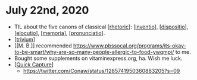 # July 22nd, 2020
- TIL about the five canons of classical [[rhetoric]]: [[inventio]], [[dispositio]], [[elocutio]], [[memoria]], [[pronunciatio]].
- [[trivium]]
- [[M. B.]] recommended https://www.pbssocal.org/programs/its-okay-to-be-smart/why-are-so-many-people-allergic-to-food-ywqmpi/ to me.
- Bought some supplements on vitaminexpress.org, ha. Wish me luck.
- [[Quick Capture]]
    - https://twitter.com/Conaw/status/1285741950360883205?s=09



[//begin]: # "Autogenerated link references for markdown compatibility"
[rhetoric]: ../rhetoric "Rhetoric"
[inventio]: ../inventio "Inventio"
[dispositio]: ../dispositio "Dispositio"
[elocutio]: ../elocutio "elocutio"
[memoria]: ../memoria "memoria"
[pronunciatio]: ../pronunciatio "pronunciatio"
[trivium]: ../trivium "Trivium"
[Quick Capture]: ../quick-capture "quick-capture"
[//end]: # "Autogenerated link references"